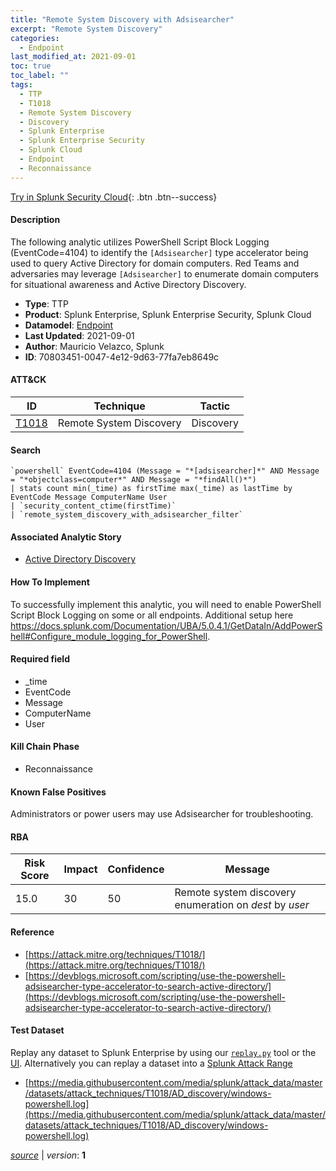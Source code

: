 ```yaml
---
title: "Remote System Discovery with Adsisearcher"
excerpt: "Remote System Discovery"
categories:
  - Endpoint
last_modified_at: 2021-09-01
toc: true
toc_label: ""
tags:
  - TTP
  - T1018
  - Remote System Discovery
  - Discovery
  - Splunk Enterprise
  - Splunk Enterprise Security
  - Splunk Cloud
  - Endpoint
  - Reconnaissance
---
```




[Try in Splunk Security Cloud](https://www.splunk.com/en_us/cyber-security.html){: .btn .btn--success}

#### Description

The following analytic utilizes PowerShell Script Block Logging (EventCode=4104) to identify the `[Adsisearcher]` type accelerator being used to query Active Directory for domain computers. Red Teams and adversaries may leverage `[Adsisearcher]` to enumerate domain computers for situational awareness and Active Directory Discovery.

- **Type**: TTP
- **Product**: Splunk Enterprise, Splunk Enterprise Security, Splunk Cloud
- **Datamodel**: [Endpoint](https://docs.splunk.com/Documentation/CIM/latest/User/Endpoint)
- **Last Updated**: 2021-09-01
- **Author**: Mauricio Velazco, Splunk
- **ID**: 70803451-0047-4e12-9d63-77fa7eb8649c


#### ATT&CK

| ID          | Technique   | Tactic       |
| ----------- | ----------- |--------------|
| [T1018](https://attack.mitre.org/techniques/T1018/) | Remote System Discovery | Discovery |



#### Search

```
`powershell` EventCode=4104 (Message = "*[adsisearcher]*" AND Message = "*objectclass=computer*" AND Message = "*findAll()*") 
| stats count min(_time) as firstTime max(_time) as lastTime by EventCode Message ComputerName User 
| `security_content_ctime(firstTime)` 
| `remote_system_discovery_with_adsisearcher_filter`
```

#### Associated Analytic Story
* [Active Directory Discovery](/stories/active_directory_discovery)


#### How To Implement
To successfully implement this analytic, you will need to enable PowerShell Script Block Logging on some or all endpoints. Additional setup here https://docs.splunk.com/Documentation/UBA/5.0.4.1/GetDataIn/AddPowerShell#Configure_module_logging_for_PowerShell.

#### Required field
* _time
* EventCode
* Message
* ComputerName
* User


#### Kill Chain Phase
* Reconnaissance


#### Known False Positives
Administrators or power users may use Adsisearcher for troubleshooting.



#### RBA

| Risk Score  | Impact      | Confidence   | Message      |
| ----------- | ----------- |--------------|--------------|
| 15.0 | 30 | 50 | Remote system discovery enumeration on $dest$ by $user$ |



#### Reference

* [https://attack.mitre.org/techniques/T1018/](https://attack.mitre.org/techniques/T1018/)
* [https://devblogs.microsoft.com/scripting/use-the-powershell-adsisearcher-type-accelerator-to-search-active-directory/](https://devblogs.microsoft.com/scripting/use-the-powershell-adsisearcher-type-accelerator-to-search-active-directory/)



#### Test Dataset
Replay any dataset to Splunk Enterprise by using our [`replay.py`](https://github.com/splunk/attack_data#using-replaypy) tool or the [UI](https://github.com/splunk/attack_data#using-ui).
Alternatively you can replay a dataset into a [Splunk Attack Range](https://github.com/splunk/attack_range#replay-dumps-into-attack-range-splunk-server)

* [https://media.githubusercontent.com/media/splunk/attack_data/master/datasets/attack_techniques/T1018/AD_discovery/windows-powershell.log](https://media.githubusercontent.com/media/splunk/attack_data/master/datasets/attack_techniques/T1018/AD_discovery/windows-powershell.log)



[*source*](https://github.com/splunk/security_content/tree/develop/detections/endpoint/remote_system_discovery_with_adsisearcher.yml) \| *version*: **1**